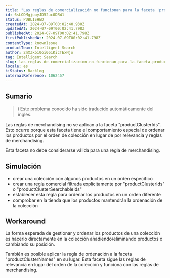 ```yaml
---
title: "Las reglas de comercialización no funcionan para la faceta 'productClusterIds'."
id: 6sLODMgjuoyJD52uc0DBW1
status: PUBLISHED
createdAt: 2024-07-09T00:02:40.930Z
updatedAt: 2024-07-09T00:02:41.798Z
publishedAt: 2024-07-09T00:02:41.798Z
firstPublishedAt: 2024-07-09T00:02:41.798Z
contentType: knownIssue
productTeam: Intelligent Search
author: 2mXZkbi0oi061KicTExNjo
tag: Intelligent Search
slug: las-reglas-de-comercializacion-no-funcionan-para-la-faceta-productclusterids
locale: es
kiStatus: Backlog
internalReference: 1062457
---
```


## Sumario

>ℹ️ Este problema conocido ha sido traducido automáticamente del inglés.


Las reglas de merchandising no se aplican a la faceta "productClusterIds". Esto ocurre porque esta faceta tiene el comportamiento especial de ordenar los productos por el orden de colección en lugar de por relevancia y reglas de merchandising.

Esta faceta no debe considerarse válida para una regla de merchandising.



## Simulación



- crear una colección con algunos productos en un orden específico
- crear una regla comercial filtrada explícitamente por "productClusterIds" o "productClusterSearchableIds"
- establecer esta regla para ordenar los productos en un orden diferente
- comprobar en la tienda que los productos mantendrán la ordenación de la colección



## Workaround


La forma esperada de gestionar y ordenar los productos de una colección es hacerlo directamente en la colección añadiendo/eliminando productos o cambiando su posición.

También es posible aplicar la regla de ordenación a la faceta "productClusterNames" en su lugar. Esta faceta sigue las reglas de relevancia en lugar del orden de la colección y funciona con las reglas de merchandising.




